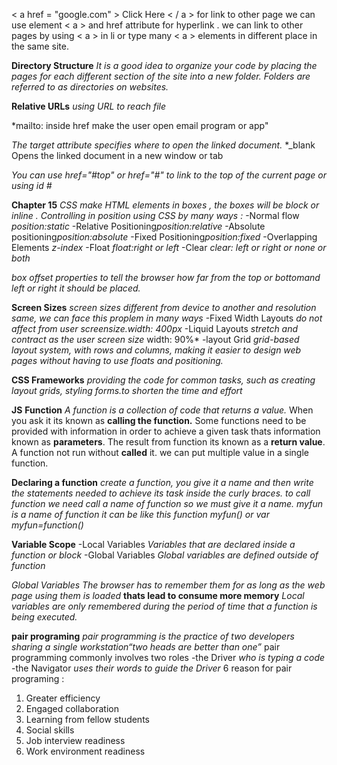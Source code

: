 < a href = "google.com" > Click Here < / a >
for link to other page we can use element < a > and href attribute for hyperlink . 
we can link to other pages by using < a > in li or type many  < a > elements in different place in the same site.

**Directory Structure**
*It is a good idea to organize your code by placing the pages for each different section of the site into a new folder.*
*Folders are referred to as directories on websites.*
 
**Relative URLs**
*using URL to reach file*

*mailto: inside href make the user open email program or app"

*The target attribute specifies where to open the linked document.*
*_blank	Opens the linked document in a new window or tab

*You can use href="#top" or href="#" to link to the top of the current page or using id #*

**Chapter 15**
*CSS make HTML elements in boxes , the boxes will be block or inline .*
*Controlling in position using CSS by many ways :*
-Normal flow *position:static*
-Relative Positioning*position:relative*
-Absolute positioning*position:absolute*
-Fixed Positioning*position:fixed*
-Overlapping Elements *z-index*
-Float *float:right or left*
-Clear *clear: left or right or none or both*

*box offset properties to tell the browser how far from the top or bottomand left or right it should be placed.*

**Screen Sizes**
*screen sizes different from device to another and resolution same, we can face this proplem in many ways*
-Fixed Width Layouts *do not affect from user screensize.width: 400px*
-Liquid Layouts *stretch and contract as the user screen size* width: 90%*
-layout Grid  *grid-based layout system, with rows and columns, making it easier to design web pages without having to use floats and positioning.*

**CSS Frameworks**
*providing the code for common tasks, such as creating layout grids, styling forms.to shorten the time and effort*

**JS**
**Function**
*A function is a collection of code that returns a value.*
When you ask it its known as **calling the function.**
Some functions need to be provided with information in order to achieve a given task thats information  known as **parameters**.
The result from function its known as a **return value**.
A function not run without **called** it.
we can put multiple value in a single function.

**Declaring a function**
*create a function, you give it a name and then write the statements needed to achieve its task inside the curly braces.*
*to call function we need call a name of function so we must give it a name.*
*myfun is a name of function it can be like this function myfun() or var myfun=function()*

**Variable Scope**
-Local Variables *Variables that are declared inside a function or block*
-Global Variables *Global variables are defined outside of function*

*Global Variables The browser has to remember them for as long as the web page using them is loaded* **thats lead to consume more memory**
*Local variables are only remembered during the period of time that a function is being executed.*

**pair programing**
*pair programming is the practice of two developers sharing a single workstation“two heads are better than one”*
pair programming commonly involves two roles 
-the Driver *who is typing a code* 
-the Navigator *uses their words to guide the Driver*
6 reason for pair programing :
1. Greater efficiency
2. Engaged collaboration
3. Learning from fellow students
4. Social skills
5. Job interview readiness
6. Work environment readiness


